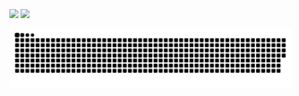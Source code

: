 
<div class='container'>
 <img class="img" style="height: auto; width: 50%;" src="https://github-readme-stats.vercel.app/api?username=Tricker-z&show_icons=true&theme=dark&hide_border=true&count_private=true&hidden_star=false" />
 <img class="img" style="height: auto; width: 38%;" src="https://github-readme-stats.vercel.app/api/top-langs/?username=Tricker-z&layout=compact&theme=dark&hide_border=true" />
</div>

![github contribution grid snake animation](https://raw.githubusercontent.com/Tricker-z/Tricker-z/output/github-contribution-grid-snake-dark.svg#gh-dark-mode-only)
